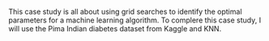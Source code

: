 This case study is all about using grid searches to identify the optimal parameters for a machine learning algorithm. To complere this case study, I will use the Pima Indian diabetes dataset from Kaggle and KNN. 
